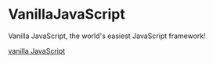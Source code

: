 # VanillaJavaScript
 Vanilla JavaScript, the world's easiest JavaScript framework!


[vanilla JavaScript](https://vanillajavascript.netlify.app/)
